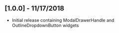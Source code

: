 ## [1.0.0] - 11/17/2018

* Initial release containing ModalDrawerHandle and OutlineDropdownButton widgets